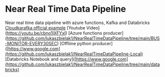 # Near Real Time Data Pipeline
Near real time data pipeline with azure functions, Kafka and Databricks
[Cloudkarafka official example](https://github.com/CloudKarafka/python-kafka-example)
[Youtube Video] (https://youtu.be/cbno1lXFYxI)
[Azure functions producer] (https://github.com/lukaszbielak1/NearRealTimeDataPipeline/tree/main/BUS-MONITOR-EVERY30SEC)
[Offliine python producer]([https://www.google.com](https://github.com/lukaszbielak1/NearRealTimeDataPipeline-Local)
[Databricks Notebook and query]([https://www.google.com](https://github.com/lukaszbielak1/NearRealTimeDataPipeline/tree/main/databricks)

